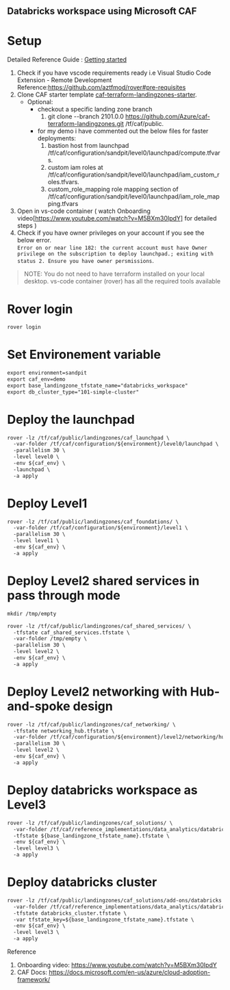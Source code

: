 ## Databricks workspace using Microsoft CAF

# Setup
Detailed Reference Guide : [Getting started](https://github.com/Azure/caf-terraform-landingzones/blob/master/documentation/getting_started/getting_started.md)
1. Check if you have vscode requirements ready i.e  Visual Studio Code Extension - Remote Development
    Reference:https://github.com/aztfmod/rover#pre-requisites
2. Clone CAF starter template [caf-terraform-landingzones-starter](https://github.com/Azure/caf-terraform-landingzones-starter).   
   + Optional: 
    	+ checkout a specific landing zone branch  
    	   1. git clone --branch 2101.0.0 https://github.com/Azure/caf-terraform-landingzones.git /tf/caf/public.
    	+ for my demo i have commented out the below files for faster deployments:   
    	   1. bastion host from launchpad /tf/caf/configuration/sandpit/level0/launchpad/compute.tfvars.
    	   2. custom iam roles at /tf/caf/configuration/sandpit/level0/launchpad/iam_custom_roles.tfvars.
    	   3. custom_role_mapping role mapping section of /tf/caf/configuration/sandpit/level0/launchpad/iam_role_mapping.tfvars
3. Open in vs-code container ( watch Onboarding video[https://www.youtube.com/watch?v=M5BXm30IpdY] for detailed steps )
4. Check if you have owner privileges on your account if you see the below error.   
	`Error on or near line 182: the current account must have Owner privilege on the subscription to deploy launchpad.; exiting with status 2. Ensure you have owner persmissions`. 

> NOTE: You do not need to have terraform installed on your local desktop. vs-code container (rover) has all the required tools available


# Rover login
```markdown
rover login
```


# Set Environement variable
```markdown
export environment=sandpit
export caf_env=demo
export base_landingzone_tfstate_name="databricks_workspace"
export db_cluster_type="101-simple-cluster"
```

# Deploy the launchpad
```markdown
rover -lz /tf/caf/public/landingzones/caf_launchpad \
  -var-folder /tf/caf/configuration/${environment}/level0/launchpad \
  -parallelism 30 \
  -level level0 \
  -env ${caf_env} \
  -launchpad \
  -a apply
```

# Deploy Level1
```markdown
rover -lz /tf/caf/public/landingzones/caf_foundations/ \
  -var-folder /tf/caf/configuration/${environment}/level1 \
  -parallelism 30 \
  -level level1 \
  -env ${caf_env} \
  -a apply
```

# Deploy Level2 shared services in pass through mode
```markdown
mkdir /tmp/empty

rover -lz /tf/caf/public/landingzones/caf_shared_services/ \
  -tfstate caf_shared_services.tfstate \
  -var-folder /tmp/empty \
  -parallelism 30 \
  -level level2 \
  -env ${caf_env} \
  -a apply
```

# Deploy Level2 networking with Hub-and-spoke design
```markdown
rover -lz /tf/caf/public/landingzones/caf_networking/ \
  -tfstate networking_hub.tfstate \
  -var-folder /tf/caf/configuration/${environment}/level2/networking/hub \
  -parallelism 30 \
  -level level2 \
  -env ${caf_env} \
  -a apply
```

# Deploy databricks workspace as Level3
```markdown
rover -lz /tf/caf/public/landingzones/caf_solutions/ \
  -var-folder /tf/caf/reference_implementations/data_analytics/databricks/${db_cluster_type}\
  -tfstate ${base_landingzone_tfstate_name}.tfstate \
  -env ${caf_env} \
  -level level3 \
  -a apply
```

# Deploy databricks cluster
```markdown
rover -lz /tf/caf/public/landingzones/caf_solutions/add-ons/databricks \
  -var-folder /tf/caf/reference_implementations/data_analytics/databricks/${db_cluster_type}/cluster \
  -tfstate databricks_cluster.tfstate \
  -var tfstate_key=${base_landingzone_tfstate_name}.tfstate \
  -env ${caf_env} \
  -level level3 \
  -a apply
```


Reference
1. Onboarding video: https://www.youtube.com/watch?v=M5BXm30IpdY
2. CAF Docs: https://docs.microsoft.com/en-us/azure/cloud-adoption-framework/
